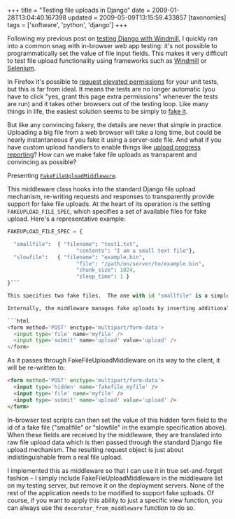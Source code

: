 +++
title = "Testing file uploads in Django"
date = 2009-01-28T13:04:40.167398
updated = 2009-05-09T13:15:59.433857
[taxonomies]
tags = ['software', 'python', 'django']
+++

Following my previous post on [testing Django with Windmill](http://www.rfk.id.au/blog/entry/django-unittest-windmill-goodness), I quickly ran into a common snag with in-browser web app testing: it's not possible to programmatically set the value of file input fields.  This makes it very difficult to test file upload functionality using frameworks such as [Windmill](http://www.getwindmill.com/) or [Selenium](http://seleniumhq.org/).

In Firefox it's possible to [request elevated permissions](http://cakebaker.wordpress.com/2006/03/29/file-upload-with-selenium/) for your unit tests, but this is far from ideal.  It means the tests are no longer automatic (you have to click "yes, grant this page extra permissions" whenever the tests are run) and it takes other browsers out of the testing loop.  Like many things in life, the easiest solution seems to be simply to [fake it](http://www.opensourceconnections.com/2007/06/06/file-uploads-with-selenium/).

<!-- more -->

But like any convincing fakery, the details are never that simple in practice.  Uploading a big file from a web browser will take a long time, but could be nearly instantaneous if you fake it using a server-side file.  And what if you have custom upload handlers to enable things like [upload progress reporting](http://www.fairviewcomputing.com/blog/2008/10/21/ajax-upload-progress-bars-jquery-django-nginx/)?  How can we make fake file uploads as transparent and convincing as possible?

Presenting [`FakeFileUploadMiddleware`](http://www.djangosnippets.org/snippets/1300/).

This middleware class hooks into the standard Django file upload mechanism, re-writing requests and responses to transparently provide support for fake file uploads.  At the heart of its operation is the setting `FAKEUPLOAD_FILE_SPEC`, which specifies a set of available files for fake upload.  Here's a representative example:

```python 
FAKEUPLOAD_FILE_SPEC = {

  "smallfile":  { "filename": "test1.txt",
                      "contents": "I am a small text file"},
  "slowfile":   { "filename": "example.bin",
                      "file": "/path/on/server/to/example.bin",
                      "chunk_size": 1024,
                      "sleep_time": 1 }
}```

This specifies two fake files.  The one with id "smallfile" is a simple text file whose contents are specified directly.  The one with id "slowfile" takes its contents from a file on the server, will read from this file in 1KB chunks, and will sleep for 1 second between each read from the file.  As you can probably guess, this makes the simulated upload quite slow-and-steady, which is very useful for testing the behaviour of any fancy AJAX progress bars you might have on the site.

Internally, the middleware manages fake uploads by inserting additional fields into any forms being sent to the client.  Suppose we have this simple form:

```html 
<form method='POST' enctype='multipart/form-data'>
  <input type='file' name='myfile' />
  <input type='submit' name='upload' value='upload' />
</form>
```

As it passes through FakeFileUploadMiddleware on its way to the client, it will be re-written to:

```html 
<form method='POST' enctype='multipart/form-data'>
  <input type='hidden' name='fakefile_myfile' />
  <input type='file' name='myfile' />
  <input type='submit' name='upload' value='upload' />
</form>
```

In-browser test scripts can then set the value of this hidden form field to the id of a fake file ("smallfile" or "slowfile" in the example specification above).  When these fields are received by the middleware, they are translated into raw file upload data which is then passed through the standard Django file upload mechanism.  The resulting request object is just about indistinguishable from a real file upload.

I implemented this as middleware so that I can use it in true set-and-forget fashion – I simply include FakeFileUploadMiddleware in the middleware list on my testing server, but remove it on the deployment servers.  None of the rest of the application needs to be modified to support fake uploads.  Of course, if you want to apply this ability to just a specific view function, you can always use the `decorator_from_middleware` function to do so.
